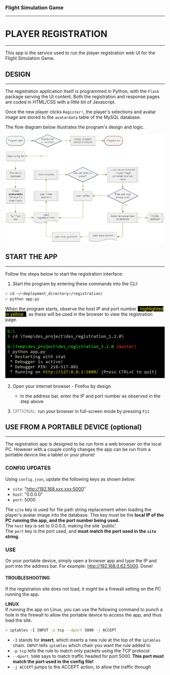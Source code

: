
### Flight Simulation Game
---


# PLAYER REGISTRATION
---
This app is the service used to run the player registration web UI for the Flight Simulation Game.


## DESIGN
---
The registration application itself is programmed in Python, with the `Flask` package serving the UI content.  Both the registration and response pages are coded in HTML/CSS with a little bit of Javascript.

Once the new player clicks `Register!`, the player's selections and avatar image are stored to the `avatardata` table of the MySQL database.

The flow diagram below illustrates the program's design and logic.

![registration design](./readme/flow_registration.png)


## START THE APP
---
Follow the steps below to start the registration interface:

1) Start the program by entering these commands into the CLI:
```bash
> cd ~/<deployment_directory>/registration/
> python app.py
```

When the program starts, observe the host IP and port number <span style="background-color: black; color: yellow;"> &nbsp; highlighted in yellow&nbsp; </span>, as these will be used in the browser to view the registration page.

![startup screen](./readme/startup.png)

2) Open your internet browser - Firefox by design
   + In the address bar, enter the IP and port number as observed in the step above

3) <span style="color: #777;">OPTIONAL:</span> run your browser in full-screen mode by pressing `F11`


## USE FROM A PORTABLE DEVICE (optional)
---
The registration app is designed to be run form a web browser on the local PC.  However with a couple config changes the app can be run from a portable device like a tablet or your phone!

### CONFIG UPDATES
Using `config.json`, update the following keys as shown below:

   + `site`: "http://192.168.xxx.xxx:5000"
   + `host`: "0.0.0.0"
   + `port`: 5000
   
The `site` key is used for file path string replacement when loading the player's avatar image into the database.  This key must be the **local IP of the PC running the app, and the port number being used.**  
The `host` key is set to 0.0.0.0, making the site 'public'.  
The `port` key is the port used, and **must match the port used in the `site` string.**

### USE
On your portable device, simply open a browser app and type the IP and port into the address bar.  For example: http://192.168.0.62:5000.  Done!

#### TROUBLESHOOTING
If the registration site does not load, it *might* be a firewall setting on the PC running the app.

**LINUX**  
If running the app on Linux, you can use the following command to punch a hole in the firewall to allow the portable device to access the app, and thus load the site.

```bash
> iptables -I INPUT -p tcp --dport 5000 -j ACCEPT
```

   + `-I` stands for **insert**, which inserts a new rule at the top of the `iptables` chain.  `INPUT` tells `iptables` which chain you want the rule added to
   + `-p tcp` tells the rule to match only packets using the TCP protocol
   + `--dport 5000` says to match traffic headed for port 5000.  **This port must match the port used in the config file!**
   + `-j ACCEPT` jumps to the ACCEPT action, to allow the traffic through
